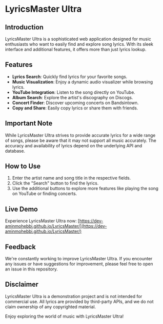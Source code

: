 # LyricsMaster Ultra

## Introduction

LyricsMaster Ultra is a sophisticated web application designed for music enthusiasts who want to easily find and explore song lyrics. With its sleek interface and additional features, it offers more than just lyrics lookup.

## Features

- **Lyrics Search**: Quickly find lyrics for your favorite songs.
- **Music Visualization**: Enjoy a dynamic audio visualizer while browsing lyrics.
- **YouTube Integration**: Listen to the song directly on YouTube.
- **Album Search**: Explore the artist's discography on Discogs.
- **Concert Finder**: Discover upcoming concerts on Bandsintown.
- **Copy and Share**: Easily copy lyrics or share them with friends.

## Important Note

While LyricsMaster Ultra strives to provide accurate lyrics for a wide range of songs, please be aware that it may not support all music accurately. The accuracy and availability of lyrics depend on the underlying API and database.

## How to Use

1. Enter the artist name and song title in the respective fields.
2. Click the "Search" button to find the lyrics.
3. Use the additional buttons to explore more features like playing the song on YouTube or finding concerts.

## Live Demo

Experience LyricsMaster Ultra now:
[https://dev-aminmohebbi.github.io/LyricsMaster/](https://dev-aminmohebbi.github.io/LyricsMaster/)

## Feedback

We're constantly working to improve LyricsMaster Ultra. If you encounter any issues or have suggestions for improvement, please feel free to open an issue in this repository.

## Disclaimer

LyricsMaster Ultra is a demonstration project and is not intended for commercial use. All lyrics are provided by third-party APIs, and we do not claim ownership of any copyrighted material.

Enjoy exploring the world of music with LyricsMaster Ultra!
